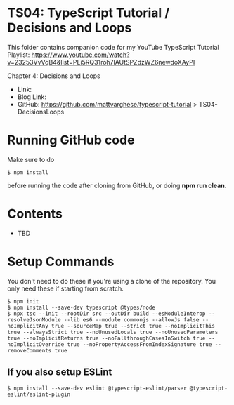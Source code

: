 # TS04: TypeScript Tutorial / Decisions and Loops
This folder contains companion code for my YouTube TypeScript Tutorial
Playlist: https://www.youtube.com/watch?v=23253VvVqB4&list=PLi5RQ31roh7lAUtSPZdzWZ6newdoXAyPI

Chapter 4: Decisions and Loops
* Link: <TBD>
* Blog Link: <TBD>
* GitHub: https://github.com/mattvarghese/typescript-tutorial > TS04-DecisionsLoops

# Running GitHub code
Make sure to do
```
$ npm install
```
before running the code after cloning from GitHub, or doing **npm run clean**.

# Contents
* TBD

# Setup Commands
You don't need to do these if you're using a clone of the repository. You only need these if starting from scratch.
```
$ npm init
$ npm install --save-dev typescript @types/node
$ npx tsc --init --rootDir src --outDir build --esModuleInterop --resolveJsonModule --lib es6 --module commonjs --allowJs false --noImplicitAny true --sourceMap true --strict true --noImplicitThis true --alwaysStrict true --noUnusedLocals true --noUnusedParameters true --noImplicitReturns true --noFallthroughCasesInSwitch true --noImplicitOverride true --noPropertyAccessFromIndexSignature true --removeComments true
```
## If you also setup ESLint
```
$ npm install --save-dev eslint @typescript-eslint/parser @typescript-eslint/eslint-plugin
```
